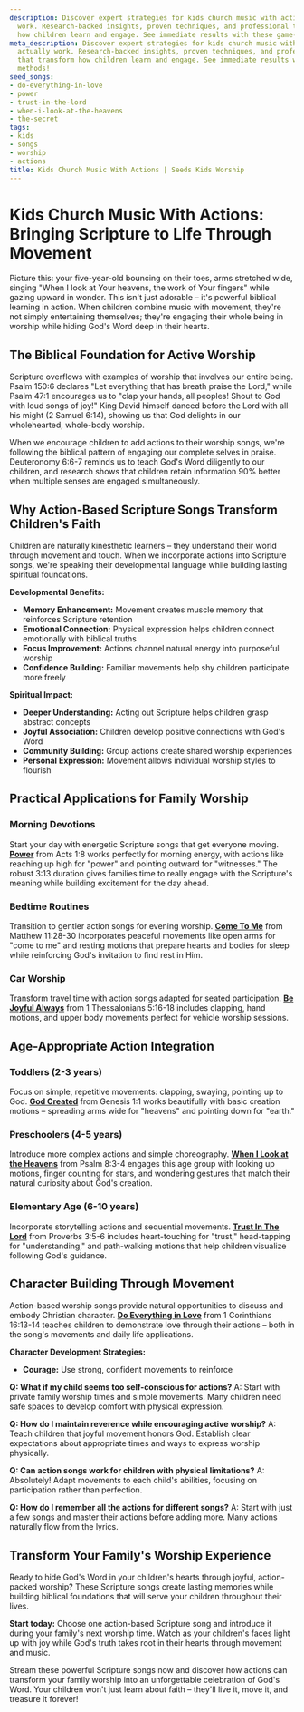 ```yaml
---
description: Discover expert strategies for kids church music with actions that actually
  work. Research-backed insights, proven techniques, and professional tips that transform
  how children learn and engage. See immediate results with these game-changing methods!
meta_description: Discover expert strategies for kids church music with actions that
  actually work. Research-backed insights, proven techniques, and professional tips
  that transform how children learn and engage. See immediate results with these game-changing
  methods!
seed_songs:
- do-everything-in-love
- power
- trust-in-the-lord
- when-i-look-at-the-heavens
- the-secret
tags:
- kids
- songs
- worship
- actions
title: Kids Church Music With Actions | Seeds Kids Worship
---
```

# Kids Church Music With Actions: Bringing Scripture to Life Through Movement

Picture this: your five-year-old bouncing on their toes, arms stretched wide, singing "When I look at Your heavens, the work of Your fingers" while gazing upward in wonder. This isn't just adorable – it's powerful biblical learning in action. When children combine music with movement, they're not simply entertaining themselves; they're engaging their whole being in worship while hiding God's Word deep in their hearts.

## The Biblical Foundation for Active Worship

Scripture overflows with examples of worship that involves our entire being. Psalm 150:6 declares "Let everything that has breath praise the Lord," while Psalm 47:1 encourages us to "clap your hands, all peoples! Shout to God with loud songs of joy!" King David himself danced before the Lord with all his might (2 Samuel 6:14), showing us that God delights in our wholehearted, whole-body worship.

When we encourage children to add actions to their worship songs, we're following the biblical pattern of engaging our complete selves in praise. Deuteronomy 6:6-7 reminds us to teach God's Word diligently to our children, and research shows that children retain information 90% better when multiple senses are engaged simultaneously.

## Why Action-Based Scripture Songs Transform Children's Faith

Children are naturally kinesthetic learners – they understand their world through movement and touch. When we incorporate actions into Scripture songs, we're speaking their developmental language while building lasting spiritual foundations.

**Developmental Benefits:**
- **Memory Enhancement:** Movement creates muscle memory that reinforces Scripture retention
- **Emotional Connection:** Physical expression helps children connect emotionally with biblical truths
- **Focus Improvement:** Actions channel natural energy into purposeful worship
- **Confidence Building:** Familiar movements help shy children participate more freely

**Spiritual Impact:**
- **Deeper Understanding:** Acting out Scripture helps children grasp abstract concepts
- **Joyful Association:** Children develop positive connections with God's Word
- **Community Building:** Group actions create shared worship experiences
- **Personal Expression:** Movement allows individual worship styles to flourish

## Practical Applications for Family Worship

### Morning Devotions
Start your day with energetic Scripture songs that get everyone moving. [**Power**](https://seedskidsworship.com/product/power-acts-18/) from Acts 1:8 works perfectly for morning energy, with actions like reaching up high for "power" and pointing outward for "witnesses." The robust 3:13 duration gives families time to really engage with the Scripture's meaning while building excitement for the day ahead.

### Bedtime Routines
Transition to gentler action songs for evening worship. [**Come To Me**](https://seedskidsworship.com/product/when-you-lie-down-lullabies-scripture-songs/) from Matthew 11:28-30 incorporates peaceful movements like open arms for "come to me" and resting motions that prepare hearts and bodies for sleep while reinforcing God's invitation to find rest in Him.

### Car Worship
Transform travel time with action songs adapted for seated participation. [**Be Joyful Always**](https://seedskidsworship.com/product/joyful-always-1-thessalonians-516-18/) from 1 Thessalonians 5:16-18 includes clapping, hand motions, and upper body movements perfect for vehicle worship sessions.

## Age-Appropriate Action Integration

### Toddlers (2-3 years)
Focus on simple, repetitive movements: clapping, swaying, pointing up to God. [**God Created**](https://seedskidsworship.com/product/god-created-genesis-11/) from Genesis 1:1 works beautifully with basic creation motions – spreading arms wide for "heavens" and pointing down for "earth."

### Preschoolers (4-5 years)
Introduce more complex actions and simple choreography. [**When I Look at the Heavens**](https://seedskidsworship.com/product/when-i-look-at-your-heavens/) from Psalm 8:3-4 engages this age group with looking up motions, finger counting for stars, and wondering gestures that match their natural curiosity about God's creation.

### Elementary Age (6-10 years)
Incorporate storytelling actions and sequential movements. [**Trust In The Lord**](https://seedskidsworship.com/product/trust-in-the-lord-proverbs-35-6/) from Proverbs 3:5-6 includes heart-touching for "trust," head-tapping for "understanding," and path-walking motions that help children visualize following God's guidance.

## Character Building Through Movement

Action-based worship songs provide natural opportunities to discuss and embody Christian character. [**Do Everything in Love**](https://seedskidsworship.com/product/do-everything-in-love-1-corinthians-1613-14-2/) from 1 Corinthians 16:13-14 teaches children to demonstrate love through their actions – both in the song's movements and daily life applications.

**Character Development Strategies:**
- **Courage:** Use strong, confident movements to reinforce

**Q: What if my child seems too self-conscious for actions?**
A: Start with private family worship times and simple movements. Many children need safe spaces to develop comfort with physical expression.

**Q: How do I maintain reverence while encouraging active worship?**
A: Teach children that joyful movement honors God. Establish clear expectations about appropriate times and ways to express worship physically.

**Q: Can action songs work for children with physical limitations?**
A: Absolutely! Adapt movements to each child's abilities, focusing on participation rather than perfection.

**Q: How do I remember all the actions for different songs?**
A: Start with just a few songs and master their actions before adding more. Many actions naturally flow from the lyrics.

## Transform Your Family's Worship Experience

Ready to hide God's Word in your children's hearts through joyful, action-packed worship? These Scripture songs create lasting memories while building biblical foundations that will serve your children throughout their lives.

**Start today:** Choose one action-based Scripture song and introduce it during your family's next worship time. Watch as your children's faces light up with joy while God's truth takes root in their hearts through movement and music.

Stream these powerful Scripture songs now and discover how actions can transform your family worship into an unforgettable celebration of God's Word. Your children won't just learn about faith – they'll live it, move it, and treasure it forever!

<script type="application/ld+json">
{
  "@context": "https://schema.org",
  "@type": "Article",
  "headline": "Kids Church Music With Actions",
  "author": {
    "@type": "Organization",
    "name": "Seeds Kids Worship"
  },
  "publisher": {
    "@type": "Organization",
    "name": "Seeds Kids Worship",
    "logo": {
      "@type": "ImageObject",
      "url": "https://seedskidsworship.com/logo.png"
    }
  },
  "datePublished": "2025-09-04T15:53:11.018639",
  "dateModified": "2025-09-04T15:53:11.018661",
  "description": "Discover expert strategies for kids church music with actions that actually work. Research-backed insights, proven techniques, and professional tips that transf",
  "mainEntityOfPage": {
    "@type": "WebPage",
    "@id": "https://seedskidsworship.com/activities/kids-church-music-with-actions/"
  }
}
</script>

<script type="application/ld+json">
{
  "@context": "https://schema.org",
  "@type": "Product",
  "name": "Do Everything in Love",
  "description": "A contemporary worship song teaching children to do everything in love based on 1 Corinthians 16:13-14. Emphasizes living with love as the foundation for all actions and relationships.",
  "url": "https://seedskidsworship.com/product/do-everything-in-love-1-corinthians-1613-14-2/",
  "brand": {
    "@type": "Brand",
    "name": "Seeds Kids Worship"
  },
  "category": "Children's Christian Music",
  "album": "Seeds of Courage"
}
</script>

<script type="application/ld+json">
{
  "@context": "https://schema.org",
  "@type": "Product",
  "name": "Power",
  "description": "Energetic song about receiving power from the Holy Spirit to be witnesses from Acts 1:8",
  "url": "https://seedskidsworship.com/product/power-acts-18/",
  "brand": {
    "@type": "Brand",
    "name": "Seeds Kids Worship"
  },
  "category": "Children's Christian Music",
  "album": "Power"
}
</script>

<script type="application/ld+json">
{
  "@context": "https://schema.org",
  "@type": "Product",
  "name": "Trust In The Lord",
  "description": "Trust song teaching children to rely on God's understanding from Proverbs 3:5-6",
  "url": "https://seedskidsworship.com/product/trust-in-the-lord-proverbs-35-6/",
  "brand": {
    "@type": "Brand",
    "name": "Seeds Kids Worship"
  },
  "category": "Children's Christian Music",
  "album": "Seeds of Purpose"
}
</script>

<script type="application/ld+json">
{
  "@context": "https://schema.org",
  "@type": "Product",
  "name": "When I Look at the Heavens",
  "description": "A contemplative song about God's creation and our place in it",
  "url": "https://seedskidsworship.com/product/when-i-look-at-your-heavens/",
  "brand": {
    "@type":
